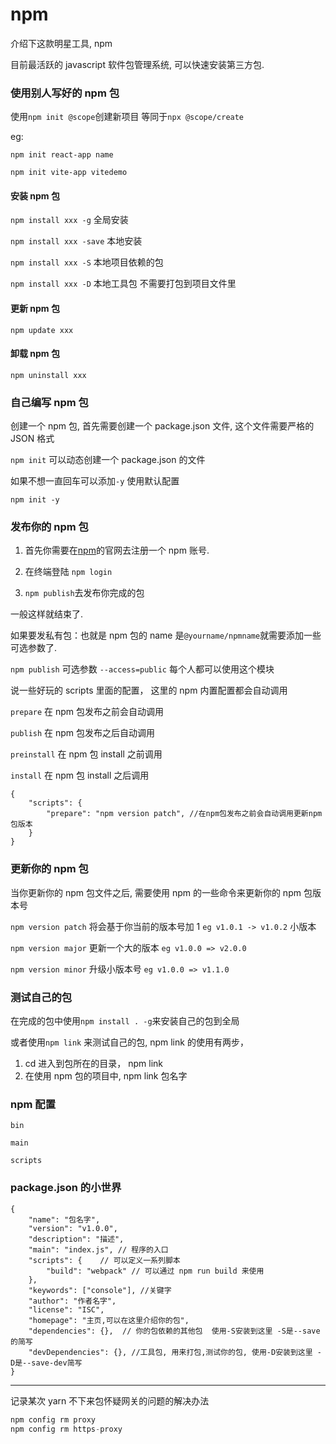 # npm

介绍下这款明星工具, npm

目前最活跃的 javascript 软件包管理系统, 可以快速安装第三方包.

### 使用别人写好的 npm 包

使用`npm init @scope`创建新项目 等同于`npx @scope/create`

eg:

`npm init react-app name`

`npm init vite-app vitedemo`

#### 安装 npm 包

`npm install xxx -g` 全局安装

`npm install xxx -save` 本地安装

`npm install xxx -S` 本地项目依赖的包

`npm install xxx -D` 本地工具包 不需要打包到项目文件里

#### 更新 npm 包

`npm update xxx`

#### 卸载 npm 包

`npm uninstall xxx`

### 自己编写 npm 包

创建一个 npm 包, 首先需要创建一个 package.json 文件, 这个文件需要严格的 JSON 格式

`npm init` 可以动态创建一个 package.json 的文件

如果不想一直回车可以添加`-y` 使用默认配置

`npm init -y`

### 发布你的 npm 包

1. 首先你需要在[npm](https://www.npmjs.com.cn/)的官网去注册一个 npm 账号.

2. 在终端登陆 `npm login`

3. `npm publish`去发布你完成的包

一般这样就结束了.

如果要发私有包：也就是 npm 包的 name 是`@yourname/npmname`就需要添加一些可选参数了.

`npm publish` 可选参数 `--access=public` 每个人都可以使用这个模块

说一些好玩的 scripts 里面的配置， 这里的 npm 内置配置都会自动调用

`prepare` 在 npm 包发布之前会自动调用

`publish` 在 npm 包发布之后自动调用

`preinstall` 在 npm 包 install 之前调用

`install` 在 npm 包 install 之后调用

```
{
	"scripts": {
        "prepare": "npm version patch", //在npm包发布之前会自动调用更新npm包版本
	}
}
```

### 更新你的 npm 包

当你更新你的 npm 包文件之后, 需要使用 npm 的一些命令来更新你的 npm 包版本号

`npm version patch` 将会基于你当前的版本号加 1 `eg v1.0.1 -> v1.0.2` 小版本

`npm version major` 更新一个大的版本 `eg v1.0.0 => v2.0.0`

`npm version minor` 升级小版本号 `eg v1.0.0 => v1.1.0`

### 测试自己的包

在完成的包中使用`npm install . -g`来安装自己的包到全局

或者使用`npm link` 来测试自己的包, npm link 的使用有两步，

1. cd 进入到包所在的目录， npm link
2. 在使用 npm 包的项目中, npm link 包名字

### npm 配置

`bin`

`main`

`scripts`

### package.json 的小世界

```
{
    "name": "包名字",
    "version": "v1.0.0",
    "description": "描述",
    "main": "index.js", // 程序的入口
    "scripts": {    // 可以定义一系列脚本
        "build": "webpack" // 可以通过 npm run build 来使用
    },
    "keywords": ["console"], //关键字
    "author": "作者名字",
    "license": "ISC",
    "homepage": "主页,可以在这里介绍你的包",
    "dependencies": {},  // 你的包依赖的其他包  使用-S安装到这里 -S是--save的简写
    "devDependencies": {}, //工具包, 用来打包,测试你的包, 使用-D安装到这里 -D是--save-dev简写
}
```

---

记录某次 yarn 不下来包怀疑网关的问题的解决办法

```javascript
npm config rm proxy
npm config rm https-proxy
```
